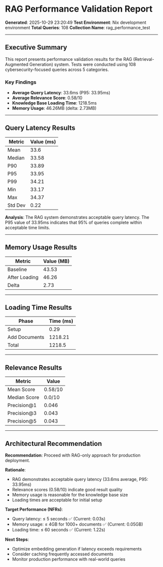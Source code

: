 # RAG Performance Validation Report

**Generated**: 2025-10-29 23:20:49
**Test Environment**: Nix development environment
**Total Queries**: 108
**Collection Name**: rag_performance_test

---

## Executive Summary

This report presents performance validation results for the RAG (Retrieval-Augmented Generation) system.
Tests were conducted using 108 cybersecurity-focused queries across 5 categories.

### Key Findings

- **Average Query Latency**: 33.6ms (P95: 33.95ms)
- **Average Relevance Score**: 0.58/10
- **Knowledge Base Loading Time**: 1218.5ms
- **Memory Usage**: 46.26MB (delta: 2.73MB)

---

## Query Latency Results

| Metric | Value (ms) |
|--------|-----------|
| Mean | 33.6 |
| Median | 33.58 |
| P90 | 33.89 |
| P95 | 33.95 |
| P99 | 34.21 |
| Min | 33.17 |
| Max | 34.37 |
| Std Dev | 0.22 |

**Analysis**: The RAG system demonstrates acceptable query latency. The P95 value of 33.95ms indicates that 95% of queries complete within acceptable time limits.

---

## Memory Usage Results

| Metric | Value (MB) |
|--------|-----------|
| Baseline | 43.53 |
| After Loading | 46.26 |
| Delta | 2.73 |

---

## Loading Time Results

| Phase | Time (ms) |
|------|-----------|
| Setup | 0.29 |
| Add Documents | 1218.21 |
| Total | 1218.5 |

---

## Relevance Results

| Metric | Value |
|--------|-------|
| Mean Score | 0.58/10 |
| Median Score | 0.0/10 |
| Precision@1 | 0.046 |
| Precision@3 | 0.043 |
| Precision@5 | 0.043 |

---

## Architectural Recommendation

**Recommendation**: Proceed with RAG-only approach for production deployment.

**Rationale**:
- RAG demonstrates acceptable query latency (33.6ms average, P95: 33.95ms)
- Relevance scores (0.58/10) indicate good result quality
- Memory usage is reasonable for the knowledge base size
- Loading times are acceptable for initial setup

**Target Performance (NFRs)**:
- Query latency: ≤ 5 seconds ✅ (Current: 0.03s)
- Memory usage: ≤ 4GB for 1000+ documents ✅ (Current: 0.05GB)
- Loading time: ≤ 60 seconds ✅ (Current: 1.22s)

**Next Steps**:
- Optimize embedding generation if latency exceeds requirements
- Consider caching frequently accessed documents
- Monitor production performance with real-world queries

